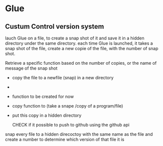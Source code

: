 # Glue

## Custum Control version system

lauch Glue on a file, to create a snap shot of it and save it in a hidden
directory under the same directory.
each time Glue is launched, it takes a snap shot of the file, create a new copie of the file, with the number of snap shot.

Retrieve a specific function based on the number of copies, or the name of message of the snap shot

- copy the file to a newfile (snap) in a new directory
-
- function to be created for now
- copy function to (take a snape /copy of a program/file)
- put this copy in a hidden directory

    CHECK if it possible to push to github using the github api

snap every file to a hidden direcoctoy with the same name as the file
and create a number to determine which version of that file it is

